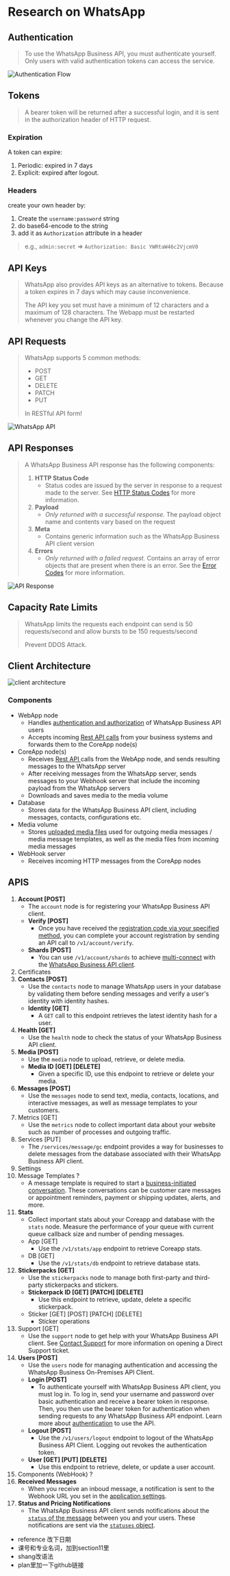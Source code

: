 # Research on WhatsApp

## Authentication

> To use the WhatsApp Business API, you must authenticate yourself. Only users with valid authentication tokens can access the service.

![Authentication Flow](./Authentication_flow.jpg)

## Tokens

> A bearer token will be returned after a successful login, and it is sent in the authorization header of HTTP request.

### Expiration

A token can expire:

1. Periodic:  expired in 7 days
2. Explicit:  expired after logout. 

### Headers

create your own header by:

1. Create the `username:password` string
2. do base64-encode to the string
3. add it as `Authorization` attribute in a header

> e.g., `admin:secret`  => `Authorization: Basic YWRtaW46c2VjcmV0`

## API Keys

> WhatsApp also provides API keys as an alternative to tokens. Because a token expires in 7 days which may cause inconvenience.
>
> The API key you set must have a minimum of 12 characters and a maximum of 128 characters. The Webapp must be restarted whenever you change the API key.

## API Requests

> WhatsApp supports 5 common methods:
>
> - POST
> - GET
> - DELETE
> - PATCH
> - PUT
>
> In RESTful API form!

![WhatsApp API](./api_example.jpg)

## API Responses

> A WhatsApp Business API response has the following components:
>
> 1. **HTTP Status Code**
>    - Status codes are issued by the server in response to a request made to the server. See [HTTP Status Codes](https://developers.facebook.com/docs/whatsapp/api/errors#http) for more information.
> 2. **Payload**
>    - *Only returned with a successful response.* The payload object name and contents vary based on the request
> 3. **Meta**
>    - Contains generic information such as the WhatsApp Business API client version
> 4. **Errors**
>    - *Only returned with a failed request.* Contains an array of error objects that are present when there is an error. See the [Error Codes](https://developers.facebook.com/docs/whatsapp/api/Errors/Errors#error) for more information.

![API Response](./api_resp_example.jpg)

## Capacity Rate Limits

> WhatsApp limits the requests each endpoint can send is 50 requests/second and allow bursts to be 150 requests/second
>
> Prevent DDOS Attack.

## Client Architecture

![client architecture](./client_arc.jpg)

### Components

- WebApp node
  - Handles [authentication and authorization](https://developers.facebook.com/docs/whatsapp/api/users/login) of WhatsApp Business API users
  - Accepts incoming [Rest API calls](https://developers.facebook.com/docs/whatsapp/api/reference) from your business systems and forwards them to the CoreApp node(s)
- CoreApp node(s)
  - Receives [Rest API ](https://developers.facebook.com/docs/whatsapp/api/reference)calls from the WebApp node, and sends resulting messages to the WhatsApp server
  - After receiving messages from the WhatsApp server, sends messages to your Webhook server that include the incoming payload from the WhatsApp servers
  - Downloads and saves media to the media volume
- Database
  - Stores data for the WhatsApp Business API client, including messages, contacts, configurations etc.
- Media volume
  - Stores [uploaded media files](https://developers.facebook.com/docs/whatsapp/api/media) used for outgoing media messages / media message templates, as well as the media files from incoming media messages
- WebHook server
  - Receives incoming HTTP messages from the CoreApp nodes

## APIS

1. **Account [POST]**
   - The `account` node is for registering your WhatsApp Business API client.
   - **Verify [POST]**
     - Once you have received the [registration code via your specified method](https://developers.facebook.com/docs/whatsapp/api/account), you can complete your account registration by sending an API call to `/v1/account/verify`.
   - **Shards [POST]**
     - You can use `/v1/account/shards` to achieve [multi-connect](https://developers.facebook.com/docs/whatsapp/multiconnect_mc) with the [WhatsApp Business API client](https://developers.facebook.com/docs/whatsapp/on-premises/get-started#client-setup).
2. Certificates
3. **Contacts [POST]**
   - Use the `contacts` node to manage WhatsApp users in your database by validating them before sending messages and verify a user's identity with identity hashes.
   - **Identity [GET]**
     - A `GET` call to this endpoint retrieves the latest identity hash for a user.
4. **Health [GET]**
   - Use the `health` node to check the status of your WhatsApp Business API client.
5. **Media [POST]**
   - Use the `media` node to upload, retrieve, or delete media.
   - **Media ID [GET] [DELETE]**
     - Given a specific ID, use this endpoint to retrieve or delete your media.
6. **Messages [POST]**
   - Use the `messages` node to send text, media, contacts, locations, and interactive messages, as well as message templates to your customers.
7. Metrics [GET]
   - Use the `metrics` node to collect important data about your website such as number of processes and outgoing traffic.
8. Services [PUT]
   - The `/services/message/gc` endpoint provides a way for businesses to delete messages from the database associated with their WhatsApp Business API client.
9. Settings
10. Message Templates ? 
    - A message template is required to start a [business-initiated conversation](https://developers.facebook.com/docs/whatsapp/conversation-types). These conversations can be customer care messages or appointment reminders, payment or shipping updates, alerts, and more.
11. **Stats**
    - Collect important stats about your Coreapp and database with the `stats` node. Measure the performance of your queue with current queue callback size and number of pending messages.
    - App [GET]
      - Use the `/v1/stats/app` endpoint to retrieve Coreapp stats.
    - DB [GET]
      - Use the `/v1/stats/db` endpoint to retrieve database stats.
12. **Stickerpacks [GET]**
    - Use the `stickerpacks` node to manage both first-party and third-party stickerpacks and stickers.
    - **Stickerpack ID [GET] [PATCH] [DELETE]**
      - Use this endpoint to retrieve, update, delete a specific stickerpack.
    - Sticker [GET] [POST] [PATCH] [DELETE]
      - Sticker operations
13. Support [GET]
    - Use the `support` node to get help with your WhatsApp Business API client. See [Contact Support](https://developers.facebook.com/docs/whatsapp/contact-support) for more information on opening a Direct Support ticket.
14. **Users [POST]**
    - Use the `users` node for managing authentication and accessing the WhatsApp Business On-Premises API Client.
    - **Login [POST]**
      - To authenticate yourself with WhatsApp Business API client, you must log in. To log in, send your username and password over basic authentication and receive a bearer token in response. Then, you then use the bearer token for authentication when sending requests to any WhatsApp Business API endpoint. Learn more about [authentication](https://developers.facebook.com/docs/whatsapp/using-the-api#authentication) to use the API.
    - **Logout [POST]**
      - Use the `/v1/users/logout` endpoint to logout of the WhatsApp Business API Client. Logging out revokes the authentication token.
    - **User [GET] [PUT] [DELETE]**
      - Use this endpoint to retrieve, delete, or update a user account.
15. Components (WebHook) ?
16. **Received Messages**
    - When you receive an inboud message, a notification is sent to the Webhook URL you set in the [application settings](https://developers.facebook.com/docs/whatsapp/api/settings/app).
17. **Status and Pricing Notifications**
    - The WhatsApp Business API client sends notifications about the [`status` of the message](https://developers.facebook.com/docs/whatsapp/on-premises/webhooks/outbound#notification-types) between you and your users. These notifications are sent via the [`statuses` object](https://developers.facebook.com/docs/whatsapp/api/webhooks/components#statuses-object).



- reference 改下日期
- 课号和专业名词，加到section11里
- shang改语法
- plan里加一下github链接